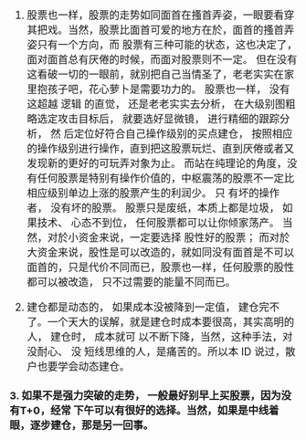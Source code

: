 <font size=4>

1. 股票也一样，股票的走势如同面首在搔首弄姿，一眼要看穿其把戏。当然，股票比面首可爱的地方在於，面首的搔首弄姿只有一个方向，而
股票有三种可能的状态，这也决定了，面对面首总有厌倦的时候，而面对股票则不一定。
但在没有这看破一切的一眼前，就别把自己当情圣了，老老实实在家里抱孩子吧，花心萝卜是需要功力的。
股票也一样， 没有这超越 逻辑 的直觉， 还是老老实实去分析， 在大级别图粗略选定攻击目标后， 就要选好显微镜， 进行精细的跟踪分析， 然
后定位好符合自己操作级别的买点建仓， 按照相应的操作级别进行操作，直到把这股票玩烂、直到厌倦或者又发现新的更好的可玩弄对象为止。
而站在纯理论的角度，没有任何股票是特别有操作价值的，中枢震荡的股票不一定比相应级别单边上涨的股票产生的利润少。
只 有坏的操作者， 没有坏的股票。
股票只是废纸，本质上都是垃圾， 如果技术、 心态不到位， 任何股票都可以让你倾家荡产。
当然，对於小资金来说，一定要选择 股性好的股票；
而对於大资金来说，股性是可以改造的，就如同没有面首是不可以面首的，只是代价不同而已，股票也一样，任何股票的股性都可以被改造，
只不过需要的能量不同而已。

2. 建仓都是动态的， 如果成本没被降到一定值， 建仓完不了。一个天大的误解，就是建仓时成本要很高，其实高明的人， 建仓时， 成本就可
以不断下降，当然，这种手法，对没耐心、 没 短线思维的人，是痛苦的。所以本 ID 说过，散户也要学会动态建仓。

#### 3. 如果不是强力突破的走势， 一般最好别早上买股票，因为没有T+0，经常 下午可以有很好的选择。当然，如果是中线着眼，逐步建仓，那是另一回事。